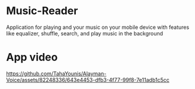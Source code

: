 # Music-Reader
Application for playing and your music on your mobile device with features like equalizer, shuffle, search, and play music in the background

# App video 
https://github.com/TahaYounis/Alayman-Voice/assets/82248336/643e4453-dfb3-4f77-99f8-7e11adb1c5cc

